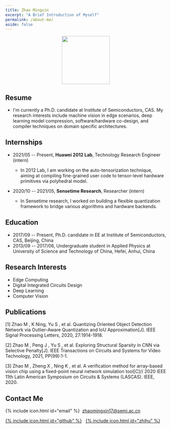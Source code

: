 ```yaml
---
title: Zhao Mingxin
excerpt: "A Brief Introduction of Myself"
permalink: /about-me/
aside: false
---
```


<center>
<img src="http://wx3.sinaimg.cn/mw690/007cgdjDly1ful7kns714j31kw1nftnp.jpg" width="150px">
</center>

## Resume
- I'm currently a Ph.D. candidate at Institute of Semiconductors, CAS. My research interests include machine vision in edge scenarios, deep learning model compression, software/hardware co-design, and compiler techniques on domain specific architectures.

## Internships

- 2021/05 -- Present, **Huawei 2012 Lab**, Technology Research Engineer (intern)
  - In 2012 Lab, I am working on the auto-tensorization technique, aiming at compiling fine-grained user code to tensor-level hardware primitives via polyhedral model.

- 2020/10 -- 2021/05, **Sensetime Research**, Researcher (intern)
  - In Sensetime research, I worked on building a flexible quantization framework to bridge various algorithms and hardware backends.

## Education  
- 2017/09 -- Present, Ph.D. candidate in EE at Institute of Semiconductors, CAS, Beijing, China
- 2013/09 -- 2017/06, Undergraduate student in Applied Physics at University of Science and Technology of China, Hefei, Anhui, China

## Research Interests
- Edge Computing
- Digital Integrated Circuits Design
- Deep Learning
- Computer Vision

## Publications

[1] Zhao M ,  K  Ning,  Yu S , et al. Quantizing Oriented Object Detection Network via Outlier-Aware Quantization and IoU Approximation[J]. IEEE Signal Processing Letters, 2020, 27:1914-1918.

[2] Zhao M ,  Peng J ,  Yu S , et al. Exploring Structural Sparsity in CNN via Selective Penalty[J]. IEEE Transactions on Circuits and Systems for Video Technology, 2021, PP(99):1-1.

[3] Zhao M ,  Zheng X ,  Ning K , et al. A verification method for array-based vision chip using a fixed-point neural network simulation tool[C]// 2020 IEEE 11th Latin American Symposium on Circuits & Systems (LASCAS). IEEE, 2020.


## Contact Me

<span>{% include icon.html id="email" %}&nbsp;  zhaomingxin17@semi.ac.cn</span>

<span>[{% include icon.html id="github" %}](https://github.com/JackGittes)
&nbsp;&nbsp;[{% include icon.html id="zhihu" %}](https://www.zhihu.com/people/zhao-xin-mei-48/activities)</span>